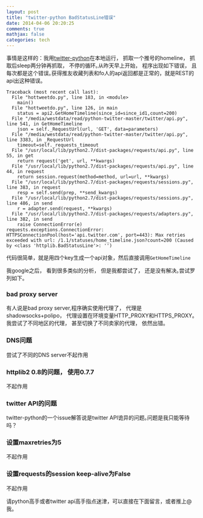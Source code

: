 ```yaml
---
layout: post
title: "twitter-python BadStatusLine错误"
date: 2014-04-06 20:20:25
comments: true
mathjax: false
categories: tech
---
```

事情是这样的：我用[twitter-python](https://github.com/bear/python-twitter)在本地运行， 抓取一个推号的homeline， 抓取后sleep两分钟再抓取， 不停的循环｡从昨天早上开始， 程序出现如下错误， 且每次都是这个错误｡获得推友收藏列表和fo人的api返回都是正常的，就是REST的api出这种错误。

<!--more-->

```
Traceback (most recent call last):
  File "hottweetdo.py", line 183, in <module>
    main()
  File "hottweetdo.py", line 126, in main
    status = api2.GetHomeTimeline(since_id=since_id1,count=200)
  File "/media/westdata/read/python-twitter-master/twitter/api.py", line 541, in GetHomeTimeline
    json = self._RequestUrl(url, 'GET', data=parameters)
  File "/media/westdata/read/python-twitter-master/twitter/api.py", line 3383, in _RequestUrl
    timeout=self._requests_timeout
  File "/usr/local/lib/python2.7/dist-packages/requests/api.py", line 55, in get
    return request('get', url, **kwargs)
  File "/usr/local/lib/python2.7/dist-packages/requests/api.py", line 44, in request
    return session.request(method=method, url=url, **kwargs)
  File "/usr/local/lib/python2.7/dist-packages/requests/sessions.py", line 383, in request
    resp = self.send(prep, **send_kwargs)
  File "/usr/local/lib/python2.7/dist-packages/requests/sessions.py", line 486, in send
    r = adapter.send(request, **kwargs)
  File "/usr/local/lib/python2.7/dist-packages/requests/adapters.py", line 382, in send
    raise ConnectionError(e)
requests.exceptions.ConnectionError: HTTPSConnectionPool(host='api.twitter.com', port=443): Max retries exceeded with url: /1.1/statuses/home_timeline.json?count=200 (Caused by <class 'httplib.BadStatusLine'>: '')
```

代码很简单，就是用四个key生成一个api对象，然后直接调用`GetHomeTimeline`

我google之后， 看到很多类似的分析， 但是我都尝试了， 还是没有解决｡尝试罗列如下｡

### bad proxy server
有人说是bad proxy server,程序确实使用代理了， 代理是shadowsocks+polipo， 代理设置在环境变量HTTP_PROXY和HTTPS_PROXY｡我尝试了不同地区的代理， 甚至切换了不同卖家的代理， 依然出错｡

### DNS问题
尝试了不同的DNS server不起作用

###  httplib2 0.8的问题， 使用0.7.7
不起作用

###  twitter API的问题
twitter-python的一个issue解答说是twitter API诡异的问题｡问题是我只能等待吗？

### 设置maxretries为5
不起作用

### 设置requests的session keep-alive为False
不起作用

请python高手或者twitter api高手指点迷津，可以直接在下面留言，或者推上@我。
